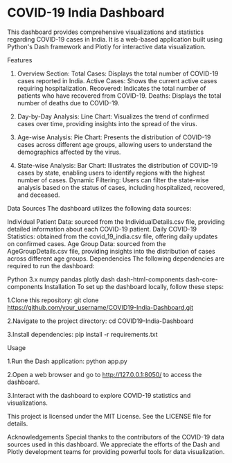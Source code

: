 <h1>COVID-19 India Dashboard</h1>

This dashboard provides comprehensive visualizations and statistics regarding COVID-19 cases in India. It is a web-based application built using Python's Dash framework and Plotly for interactive data visualization.

Features

1. Overview Section:
Total Cases: Displays the total number of COVID-19 cases reported in India.
Active Cases: Shows the current active cases requiring hospitalization.
Recovered: Indicates the total number of patients who have recovered from COVID-19.
Deaths: Displays the total number of deaths due to COVID-19.

2. Day-by-Day Analysis:
Line Chart: Visualizes the trend of confirmed cases over time, providing insights into the spread of the virus.

3. Age-wise Analysis:
Pie Chart: Presents the distribution of COVID-19 cases across different age groups, allowing users to understand the demographics affected by the virus.

4. State-wise Analysis:
Bar Chart: Illustrates the distribution of COVID-19 cases by state, enabling users to identify regions with the highest number of cases.
Dynamic Filtering: Users can filter the state-wise analysis based on the status of cases, including hospitalized, recovered, and deceased.

Data Sources
The dashboard utilizes the following data sources:

Individual Patient Data: sourced from the IndividualDetails.csv file, providing detailed information about each COVID-19 patient.
Daily COVID-19 Statistics: obtained from the covid_19_india.csv file, offering daily updates on confirmed cases.
Age Group Data: sourced from the AgeGroupDetails.csv file, providing insights into the distribution of cases across different age groups.
Dependencies
The following dependencies are required to run the dashboard:

Python 3.x
numpy
pandas
plotly
dash
dash-html-components
dash-core-components
Installation
To set up the dashboard locally, follow these steps:

1.Clone this repository:
git clone https://github.com/your_username/COVID19-India-Dashboard.git

2.Navigate to the project directory:
cd COVID19-India-Dashboard

3.Install dependencies:
pip install -r requirements.txt

Usage

1.Run the Dash application:
python app.py

2.Open a web browser and go to http://127.0.0.1:8050/ to access the dashboard.

3.Interact with the dashboard to explore COVID-19 statistics and visualizations.

This project is licensed under the MIT License. See the LICENSE file for details.

Acknowledgements
Special thanks to the contributors of the COVID-19 data sources used in this dashboard.
We appreciate the efforts of the Dash and Plotly development teams for providing powerful tools for data visualization.
